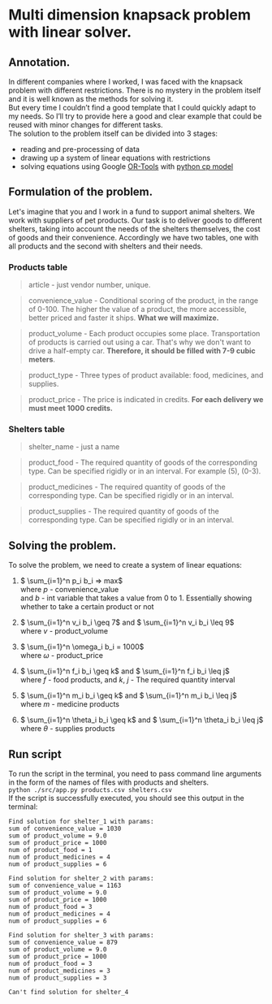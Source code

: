 # Multi dimension knapsack problem with linear solver.

## Annotation.
In different companies where I worked, I was faced with the knapsack problem with different restrictions. There is no mystery in the problem itself and it is well known as the methods for solving it.  
But every time I couldn’t find a good template that I could quickly adapt to my needs. So I’ll try to provide here a good and clear example that could be reused with minor changes for different tasks.  
The solution to the problem itself can be divided into 3 stages:
- reading and pre-processing of data
- drawing up a system of linear equations with restrictions
- solving equations using Google [OR-Tools](https://developers.google.com/optimization/cp/cp_solver) with [python cp model](https://or-tools.github.io/docs/pdoc/ortools/sat/python/cp_model.html)

## Formulation of the problem.
Let's imagine that you and I work in a fund to support animal shelters. We work with suppliers of pet products. Our task is to deliver goods to different shelters, taking into account the needs of the shelters themselves, the cost of goods and their convenience. Accordingly we have two tables, one with all products and the second with shelters and their needs.

### Products table
> article - just vendor number, unique.

> convenience_value - Conditional scoring of the product, in the range of 0-100. The higher the value of a product, the more accessible, better priced and faster it ships. **What we will maximize.**

> product_volume - Each product occupies some place. Transportation of products is carried out using a car. That's why we don't want to drive a half-empty car. **Therefore, it should be filled with 7-9 cubic meters**.

> product_type - Three types of product available: food, medicines, and supplies.

> product_price - The price is indicated in credits. **For each delivery we must meet 1000 credits.**

### Shelters table
> shelter_name - just a name

> product_food - The required quantity of goods of the corresponding type. Can be specified rigidly or in an interval. For example (5), (0-3).

> product_medicines - The required quantity of goods of the corresponding type. Can be specified rigidly or in an interval.

> product_supplies - The required quantity of goods of the corresponding type. Can be specified rigidly or in an interval.

## Solving the problem.
To solve the problem, we need to create a system of linear equations:  
1. $ \sum_{i=1}^n p_i b_i  => max$  
where $p$ - convenience_value  
and $b$ - int variable that takes a value from 0 to 1. Essentially showing whether to take a certain product or not

2. $ \sum_{i=1}^n v_i b_i \geq 7$ and $ \sum_{i=1}^n v_i b_i \leq 9$  
where $v$ - product_volume

3. $ \sum_{i=1}^n \omega_i b_i = 1000$  
where $\omega$ - product_price

4. $ \sum_{i=1}^n f_i b_i \geq k$ and $ \sum_{i=1}^n f_i b_i \leq j$  
where $f$ - food products, and $k$, $j$ - The required quantity interval

5. $ \sum_{i=1}^n m_i b_i \geq k$ and $ \sum_{i=1}^n m_i b_i \leq j$  
where $m$ - medicine products

6. $ \sum_{i=1}^n \theta_i b_i \geq k$ and $ \sum_{i=1}^n \theta_i b_i \leq j$  
where $\theta$ - supplies products

## Run script
To run the script in the terminal, you need to pass command line arguments in the form of the names of files with products and shelters.  
`python ./src/app.py products.csv shelters.csv`  
If the script is successfully executed, you should see this output in the terminal:
```
Find solution for shelter_1 with params:
sum of convenience_value = 1030
sum of product_volume = 9.0
sum of product_price = 1000
num of product_food = 1
num of product_medicines = 4
num of product_supplies = 6

Find solution for shelter_2 with params:
sum of convenience_value = 1163
sum of product_volume = 9.0
sum of product_price = 1000
num of product_food = 3
num of product_medicines = 4
num of product_supplies = 6

Find solution for shelter_3 with params:
sum of convenience_value = 879
sum of product_volume = 9.0
sum of product_price = 1000
num of product_food = 3
num of product_medicines = 3
num of product_supplies = 3

Can't find solution for shelter_4
```